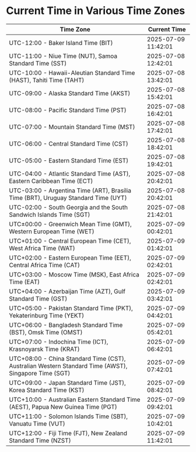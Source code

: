 # Current Time in Various Time Zones

| Time Zone | Current Time |
|-----------|--------------|
| UTC-12:00 - Baker Island Time (BIT) | 2025-07-09 11:42:01 |
| UTC-11:00 - Niue Time (NUT), Samoa Standard Time (SST) | 2025-07-08 12:42:01 |
| UTC-10:00 - Hawaii-Aleutian Standard Time (HAST), Tahiti Time (TAHT) | 2025-07-08 13:42:01 |
| UTC-09:00 - Alaska Standard Time (AKST) | 2025-07-08 15:42:01 |
| UTC-08:00 - Pacific Standard Time (PST) | 2025-07-08 16:42:01 |
| UTC-07:00 - Mountain Standard Time (MST) | 2025-07-08 17:42:01 |
| UTC-06:00 - Central Standard Time (CST) | 2025-07-08 18:42:01 |
| UTC-05:00 - Eastern Standard Time (EST) | 2025-07-08 19:42:01 |
| UTC-04:00 - Atlantic Standard Time (AST), Eastern Caribbean Time (ECT) | 2025-07-08 20:42:01 |
| UTC-03:00 - Argentina Time (ART), Brasília Time (BRT), Uruguay Standard Time (UYT) | 2025-07-08 20:42:01 |
| UTC-02:00 - South Georgia and the South Sandwich Islands Time (SGT) | 2025-07-08 21:42:01 |
| UTC±00:00 - Greenwich Mean Time (GMT), Western European Time (WET) | 2025-07-09 00:42:01 |
| UTC+01:00 - Central European Time (CET), West Africa Time (WAT) | 2025-07-09 01:42:01 |
| UTC+02:00 - Eastern European Time (EET), Central Africa Time (CAT) | 2025-07-09 02:42:01 |
| UTC+03:00 - Moscow Time (MSK), East Africa Time (EAT) | 2025-07-09 02:42:01 |
| UTC+04:00 - Azerbaijan Time (AZT), Gulf Standard Time (GST) | 2025-07-09 03:42:01 |
| UTC+05:00 - Pakistan Standard Time (PKT), Yekaterinburg Time (YEKT) | 2025-07-09 04:42:01 |
| UTC+06:00 - Bangladesh Standard Time (BST), Omsk Time (OMST) | 2025-07-09 05:42:01 |
| UTC+07:00 - Indochina Time (ICT), Krasnoyarsk Time (KRAT) | 2025-07-09 06:42:01 |
| UTC+08:00 - China Standard Time (CST), Australian Western Standard Time (AWST), Singapore Time (SGT) | 2025-07-09 07:42:01 |
| UTC+09:00 - Japan Standard Time (JST), Korea Standard Time (KST) | 2025-07-09 08:42:01 |
| UTC+10:00 - Australian Eastern Standard Time (AEST), Papua New Guinea Time (PGT) | 2025-07-09 09:42:01 |
| UTC+11:00 - Solomon Islands Time (SBT), Vanuatu Time (VUT) | 2025-07-09 10:42:01 |
| UTC+12:00 - Fiji Time (FJT), New Zealand Standard Time (NZST) | 2025-07-09 11:42:01 |

